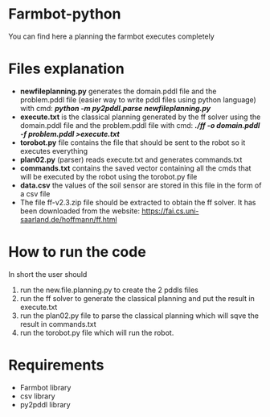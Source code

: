 # Farmbot-python

You can find here a planning the farmbot executes completely

# Files explanation

- **newfileplanning.py** generates the domain.pddl file and the problem.pddl file (easier way to write pddl files using python language) with cmd: ***python -m py2pddl.parse newfileplanning.py***
- **execute.txt** is the classical planning generated by the ff solver using the domain.pddl file and the problem.pddl file with cmd: ***./ff -o domain.pddl -f problem.pddl >execute.txt***
- **torobot.py** file contains the file that should be sent to the robot so it executes everything
- **plan02.py** (parser) reads execute.txt and generates commands.txt
- **commands.txt** contains the saved vector containing all the cmds that will be executed by the robot using the torobot.py file
- **data.csv** the values of the soil sensor are stored in this file in the form of a csv file
- The file ff-v2.3.zip file should be extracted to obtain the ff solver. It has been downloaded from the website: https://fai.cs.uni-saarland.de/hoffmann/ff.html 

# How to run the code

In short the user should 
1. run the new.file.planning.py to create the 2 pddls files
2. run the ff solver to generate the classical planning and put the result in execute.txt
3. run the plan02.py file to parse the classical planning which will sqve the result in commands.txt
4. run the torobot.py file which will run the robot.

# Requirements

- Farmbot library
- csv library
- py2pddl library
